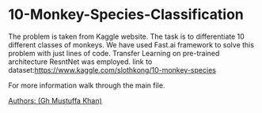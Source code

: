 # 10-Monkey-Species-Classification
The problem is taken from Kaggle website. 
The task is to differentiate 10 different classes of monkeys. 
We have used Fast.ai framework to solve this problem with just lines of code.
Transfer Learning on pre-trained architecture ResntNet was employed.
link to dataset:https://www.kaggle.com/slothkong/10-monkey-species

For more information walk through the main file.

[Authors: (Gh Mustuffa Khan)](https://www.linkedin.com/in/khanmustuffa/)

